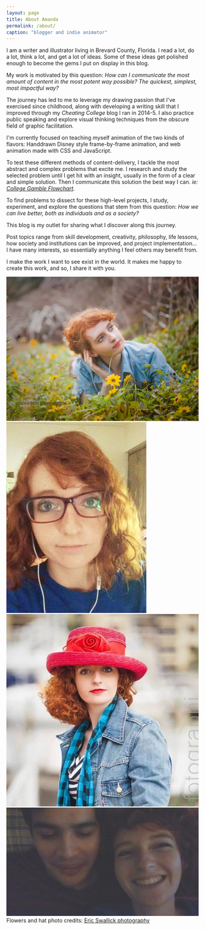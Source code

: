 ```yaml
---
layout: page
title: About Amanda
permalink: /about/
caption: "blogger and indie animator"
---
```

I am a writer and illustrator living in Brevard County, Florida.
I read a lot, do a lot, think a lot, and get a lot of ideas. Some of these ideas get polished enough to become the gems I put on display in this blog.

My work is motivated by this question: <em>How can I communicate the most amount of content in the most potent way possible? The quickest, simplest,  most impactful way?</em>

The journey has led to me to leverage my drawing passion that I've exercised since childhood, along with developing a writing skill that I improved through my <em>Cheating College</em> blog I ran in 2014-5. I also practice public speaking and explore visual thinking techniques from the obscure field of graphic facilitation.

I'm currently focused on teaching myself animation of the two kinds of flavors: Handdrawn Disney style frame-by-frame animation, and web animation made with CSS and JavaScript.

To test these different methods of content-delivery, I tackle the most abstract and complex problems that excite me. I research and study the selected problem until I get hit with an insight, usually in the form of a clear and simple solution. Then I communicate this solution the best way I can. <em>ie: <a href="../assets/img/cc/college-flowchart.png">College Gamble Flowchart</a>.</em>

To find problems to dissect for these high-level projects, I study, experiment, and explore the questions that stem from this question: <em>How we can live better, both as individuals and as a society?</em>

This blog is my outlet for sharing what I discover along this journey.

Post topics range from skill development, creativity, philosophy, life lessons, how society and institutions can be improved, and project implementation... I have many interests, so essentially anything I feel others may benefit from.

I make the work I want to see exist in the world.
It makes me happy to create this work, and so, I share it with you. 

<div class="slides">
<img class="mySlides animate-fading" src="../assets/img/me/flowers.jpg">
<img class="mySlides animate-fading" src="../assets/img/me/glasses.jpg">
<img class="mySlides animate-fading" src="../assets/img/me/hat.jpg">
<img class="mySlides animate-fading" src="../assets/img/me/laugh.jpg">
</div>
<figcaption>Flowers and hat photo credits: <a href="https://www.facebook.com/ericswallick?fref=ts">Eric Swallick photography</a></figcaption>

<script src="../assets/js/slideshow.js"></script>